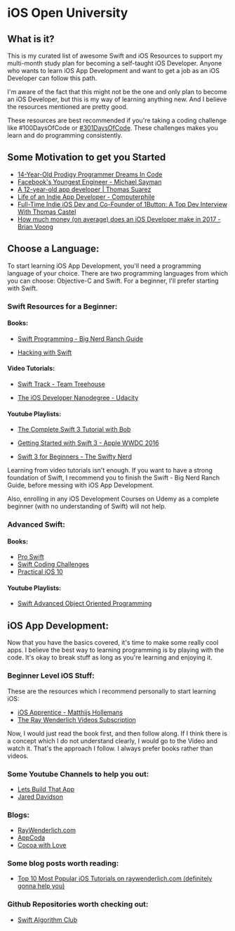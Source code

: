 # iOS Open University

## What is it?

This is my curated list of awesome Swift and iOS Resources to support my multi-month study plan for becoming a self-taught iOS Developer. Anyone who wants to learn iOS App Development and want to get a job as an iOS Developer can follow this path.

I'm aware of the fact that this might not be the one and only plan to become an iOS Developer, but this is my way of learning anything new. And I believe the resources mentioned are pretty good.

These resources are best recommended if you're taking a coding challenge like #100DaysOfCode or [#301DaysOfCode](https://github.com/akshay1337/301-Days-Of-Code). These challenges makes you learn and do programming consistently.

## Some Motivation to get you Started

* [14-Year-Old Prodigy Programmer Dreams In Code](https://www.youtube.com/watch?v=DBXZWB_dNsw)
* [Facebook's Youngest Engineer - Michael Sayman](https://www.youtube.com/watch?v=mmQG_BCiVHU)
* [A 12-year-old app developer | Thomas Suarez](https://www.youtube.com/watch?v=Fkd9TWUtFm0)
* [Life of an Indie App Developer - Computerphile](https://www.youtube.com/watch?v=yVRtJbXQsL8)
* [Full-Time Indie iOS Dev and Co-Founder of 1Button: A Top Dev Interview With Thomas Castel](https://www.raywenderlich.com/159963/full-time-indie-ios-dev-co-founder-1button-top-dev-interview-thomas-castel)
* [How much money (on average) does an iOS Developer make in 2017 - Brian Voong](https://www.youtube.com/watch?v=6t3ue7dX5WI)

## Choose a Language:

To start learning iOS App Development, you'll need a programming language of your choice. There are two programming languages from which you can choose: Objective-C and Swift. For a beginner, I'll prefer starting with Swift.

### Swift Resources for a Beginner:

#### Books:
* [Swift Programming - Big Nerd Ranch Guide](https://www.bignerdranch.com/books/swift-programming/)

* [Hacking with Swift](https://www.hackingwithswift.com/read)

#### Video Tutorials:

* [Swift Track - Team Treehouse](https://teamtreehouse.com/tracks/learn-swift)

* [The iOS Developer Nanodegree - Udacity](https://www.udacity.com/course/ios-developer-nanodegree--nd003)

#### Youtube Playlists:

* [The Complete Swift 3 Tutorial with Bob](https://www.youtube.com/playlist?list=PL8btZwalbjYlRZh8Q1VK80Ly0YsZ7PZxx)

* [Getting Started with Swift 3 - Apple WWDC 2016](https://www.youtube.com/watch?v=AzesJrOcFDU)

* [Swift 3 for Beginners - The Swifty Nerd](https://www.youtube.com/playlist?list=PLvMYZOwDO7r3gDF1f23pWb19Awdt_wHom)

Learning from video tutorials isn't enough. If you want to have a strong foundation of Swift, I recommend you to finish the Swift - Big Nerd Ranch Guide, before messing with iOS App Development.

Also, enrolling in any iOS Development Courses on Udemy as a complete beginner (with no understanding of Swift) will not help.

### Advanced Swift:

#### Books:
* [Pro Swift](https://www.hackingwithswift.com/store/pro-swift)
* [Swift Coding Challenges](https://www.hackingwithswift.com/store/swift-coding-challenges)
* [Practical iOS 10](https://www.hackingwithswift.com/store/practical-ios10)

#### Youtube Playlists:
* [Swift Advanced Object Oriented Programming](https://www.youtube.com/playlist?list=PL8btZwalbjYmZwMwqeeAZKHsQ81GxiuaD)

## iOS App Development:

Now that you have the basics covered, it's time to make some really cool apps. I believe the best way to learning programming is by playing with the code. It's okay to break stuff as long as you're learning and enjoying it.

### Beginner Level iOS Stuff:

These are the resources which I recommend personally to start learning iOS:

* [iOS Apprentice - Matthijs Hollemans](https://store.raywenderlich.com/products/ios-apprentice)
* [The Ray Wenderlich Videos Subscription](https://videos.raywenderlich.com/)

Now, I would just read the book first, and then follow along. If I think there is a concept which I do not understand clearly, I would go to the Video and watch it. That's the approach I follow. I always prefer books rather than videos.

### Some Youtube Channels to help you out:

* [Lets Build That App](https://www.youtube.com/channel/UCuP2vJ6kRutQBfRmdcI92mA)
* [Jared Davidson](https://www.youtube.com/user/Archetapp)

### Blogs:

* [RayWenderlich.com](https://www.raywenderlich.com/)
* [AppCoda](http://www.appcoda.com/)
* [Cocoa with Love](http://www.cocoawithlove.com/)

### Some blog posts worth reading:

* [Top 10 Most Popular iOS Tutorials on raywenderlich.com (definitely gonna help you)](https://www.raywenderlich.com/157883/top-10-popular-ios-tutorials-raywenderlich-com)

### Github Repositories worth checking out:

* [Swift Algorithm Club](https://github.com/raywenderlich/swift-algorithm-club)
